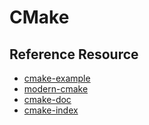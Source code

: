 # CMake

## Reference Resource

- [cmake-example](https://github.com/stdrc/modern-cmake-by-example)
- [modern-cmake](https://cliutils.gitlab.io/modern-cmake/README.html)
- [cmake-doc](https://cmake.org/cmake/help/latest/)
- [cmake-index](https://cmake.org/cmake/help/latest/genindex.html)
